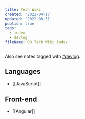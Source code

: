 ```yaml
---
title: Tech Wiki
created: '2022-04-17'
updated: '2022-08-31'
publish: true
tags:
  - index
  - devlog
fileName: 00 Tech Wiki Index
---
```


Also see notes tagged with <a href="/tags/#devlog" class="tag">#devlog</a>.

## Languages

- [[JavaScript]]

## Front-end

- [[Angular]]

